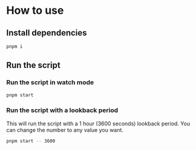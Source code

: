 # How to use

## Install dependencies

```bash
pnpm i
```

## Run the script

### Run the script in watch mode

```bash
pnpm start
```

### Run the script with a lookback period

This will run the script with a 1 hour (3600 seconds) lookback period. You can change the number to any value you want.

```bash
pnpm start -- 3600
```
